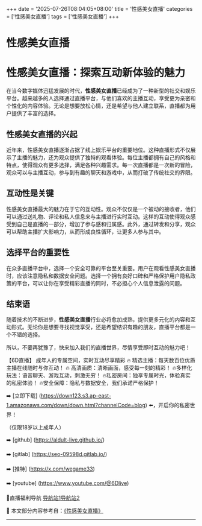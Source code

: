 +++
date = '2025-07-26T08:04:05+08:00'
title = '性感美女直播'
categories = ['性感美女直播']
tags = ['性感美女直播']
+++

# 性感美女直播

# 性感美女直播：探索互动新体验的魅力

在当今数字媒体迅猛发展的时代，**性感美女直播**已经成为了一种新型的社交和娱乐平台。越来越多的人选择通过直播平台，与他们喜欢的主播互动，享受更为亲密和个性化的内容体验。无论是想要放松心情，还是希望与他人建立联系，直播都为用户提供了丰富的选择。

## 性感美女直播的兴起

近年来，性感美女直播逐渐占据了线上娱乐平台的重要地位。这种直播形式不仅展示了主播的魅力，还为观众提供了独特的观看体验。每位主播都拥有自己的风格和特点，使得观众有更多选择，满足各种兴趣需求。每一次直播都是一次新的冒险，观众可以与主播互动，参与到有趣的聊天和游戏中，从而打破了传统社交的界限。

## 互动性是关键

性感美女直播最大的魅力在于它的互动性。观众不仅仅是一个被动的接收者，他们可以通过送礼物、评论和私人信息来与主播进行实时互动。这样的互动使得观众感受到自己是直播的一部分，增加了参与感和归属感。此外，通过转发和分享，观众可以帮助主播扩大影响力，从而形成良性循环，让更多人参与其中。

## 选择平台的重要性

在众多直播平台中，选择一个安全可靠的平台至关重要。用户在观看性感美女直播时，应该注意隐私和数据安全问题。选择一个拥有良好口碑和严格保护用户隐私政策的平台，可以让你在享受精彩直播的同时，不必担心个人信息泄露的问题。 

## 结束语

随着技术的不断进步，**性感美女直播**行业必将愈加成熟，提供更多元化的内容和互动形式。无论你是想要寻找视觉享受，还是希望结识有趣的朋友，直播平台都是一个不错的选择。

所以，不要再犹豫了，快来加入我们的直播世界，尽情享受即时互动的魅力吧！

【6D直播】
成年人的专属空间，实时互动尽享精彩
🔥 精选主播：每天数百位优质主播在线随时与你互动！
🔥 高清画质：清晰画面，感受每一刻的精彩！
🔥多样化玩法：语音聊天、游戏互动，刺激无穷！
🔥私密房间：独享专属时光，体验真实的私密体验！
🔥安全保障：隐私与数据安全，我们承诺严格保护！

➡️ [立即下载] (https://down123.s3.ap-east-1.amazonaws.com/down/down.html?channelCode=blog) ⬅️，开启你的私密世界！

（仅限18岁以上成年人）

➡️ [github] (https://aldult-live.github.io/)

➡️ [gitlab] (https://seo-09598d.gitlab.io/)

➡️ [推特] (https://x.com/wegame33)

➡️ [youtube] (https://www.youtube.com/@6Dlive)

🔞直播福利导航 [导航站1](https://webstack-86085a.gitlab.io/)[导航站2](https://onlygit123-2.github.io/)


📘 本文部分内容参考自：[《性感美女直播》](https://github.com/ttt25721/ttt)

---
